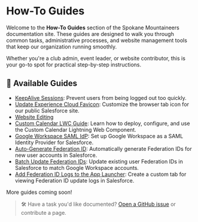 # How-To Guides

Welcome to the **How-To Guides** section of the Spokane Mountaineers documentation site. These guides are designed to walk you through common tasks, administrative processes, and website management tools that keep our organization running smoothly.

Whether you're a club admin, event leader, or website contributor, this is your go-to spot for practical step-by-step instructions.

## 📘 Available Guides

- [KeepAlive Sessions](keepalive-sessions.md): Prevent users from being logged out too quickly.
- [Update Experience Cloud Favicon](update-experience-cloud-favicon.md): Customize the browser tab icon for our public Salesforce site.
- [Website Editing](website-editing.md)
- [Custom Calendar LWC Guide](custom-calendar-lwc.md): Learn how to deploy, configure, and use the Custom Calendar Lightning Web Component.
- [Google Workspace SAML IdP](how-to-guides/google-workspace-saml-idp.md): Set up Google Workspace as a SAML Identity Provider for Salesforce.
- [Auto-Generate Federation ID](how-to-guides/auto-generate-federation-id.md): Automatically generate Federation IDs for new user accounts in Salesforce.
- [Batch Update Federation IDs](how-to-guides/batch-update-federation-id.md): Update existing user Federation IDs in Salesforce to match Google Workspace accounts.
- [Add Federation ID Logs to the App Launcher](docs/how-to-guides/add-federation-id-logs-to-the-app-launcher.md): Create a custom tab for viewing Federation ID update logs in Salesforce.



More guides coming soon!

> 🛠 Have a task you'd like documented? [Open a GitHub issue](https://github.com/jasonkradams/smi/issues/new) or contribute a page.
